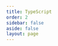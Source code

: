 ```yaml
---
title: TypeScript
order: 2
sidebar: false
aside: false
layout: page
---
```


<base-index :title="$frontmatter.title "/>

